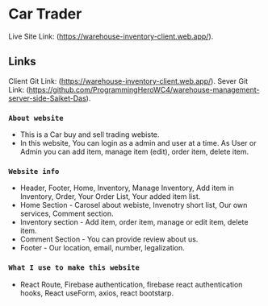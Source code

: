 # Car Trader

Live Site Link: (https://warehouse-inventory-client.web.app/).

## Links

Client Git Link: (https://warehouse-inventory-client.web.app/).
Sever Git Link: (https://github.com/ProgrammingHeroWC4/warehouse-management-server-side-Saiket-Das).


### `About website`

* This is a Car buy and sell trading webiste. 
* In this website, You can login as a admin and user at a time. As User or Admin you can add item, manage item (edit), order item, delete item. 

### `Website info`
* Header, Footer, Home, Inventory, Manage Inventory, Add item in Inventory, Order, Your Order List, Your added item list.
* Home Section - Carosel about webiste, Invenotry short list, Our own services, Comment section.
* Inventory section - Add item, order item, manage or edit item, delete item. 
* Comment Section - You can provide review about us.
* Footer - Our location, email, number, legalization.

### `What I use to make this website`
* React Route, Firebase authentication, firebase react authentication hooks, React useForm, axios, react bootstarp.